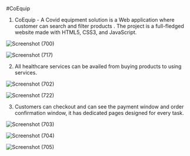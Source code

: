 #CoEquip
1. CoEquip - A Covid equipment solution is a Web application where customer can search and filter products . The project is a full-fledged website made with HTML5, CSS3, and JavaScript.

![Screenshot (700)](https://user-images.githubusercontent.com/75442226/166518863-dfa32675-3e61-4943-a611-75fbc45999a8.png)


![Screenshot (717)](https://user-images.githubusercontent.com/75442226/166519496-a78285a5-d94d-40d0-8aad-21bd521b1770.png)


2. All healthcare services can be availed from buying products to using services.

![Screenshot (702)](https://user-images.githubusercontent.com/75442226/166520029-f3e3f72f-9b1d-4449-b394-d1a86d331f8c.png)


![Screenshot (722)](https://user-images.githubusercontent.com/75442226/166522250-30dff557-2a66-4fef-ae07-7ce542392710.png)


3. Customers can checkout and can see the payment window and order confirmation window, it has dedicated pages designed for every task.

![Screenshot (703)](https://user-images.githubusercontent.com/75442226/166521077-fe6d5d8f-3240-43c2-8f2e-73561256602b.png)


![Screenshot (704)](https://user-images.githubusercontent.com/75442226/166521138-f1ae0cdf-2547-4d84-b689-6eae2f151e28.png)


![Screenshot (705)](https://user-images.githubusercontent.com/75442226/166521188-ae58ecac-af51-4ed4-b864-f118f0f87345.png)
